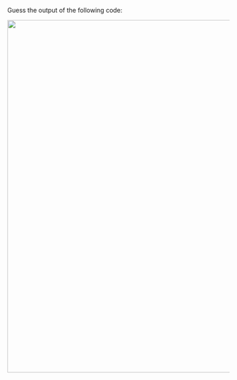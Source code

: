 Guess the output of the following code:

<img src="https://github.com/McLarenCollege/foundations_public/blob/main/images/for-loop-star-hash.png" width = 800 />
